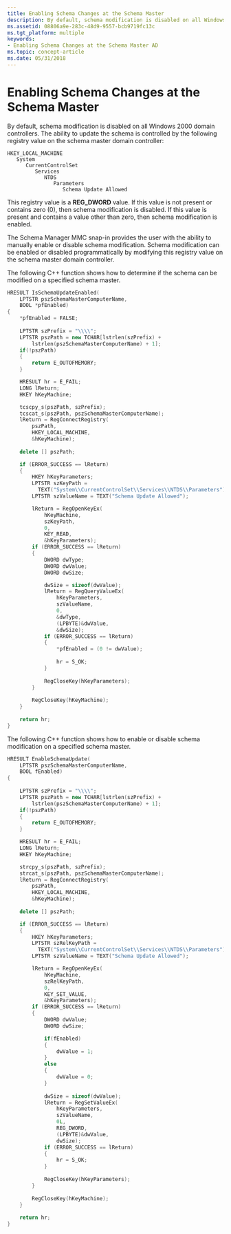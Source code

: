 ```yaml
---
title: Enabling Schema Changes at the Schema Master
description: By default, schema modification is disabled on all Windows 2000 domain controllers.
ms.assetid: 08806a9e-283c-48d9-9557-bcb9719fc13c
ms.tgt_platform: multiple
keywords:
- Enabling Schema Changes at the Schema Master AD
ms.topic: concept-article
ms.date: 05/31/2018
---
```


# Enabling Schema Changes at the Schema Master

By default, schema modification is disabled on all Windows 2000 domain controllers. The ability to update the schema is controlled by the following registry value on the schema master domain controller:

```
HKEY_LOCAL_MACHINE
   System
      CurrentControlSet
         Services
            NTDS
               Parameters
                  Schema Update Allowed
```

This registry value is a **REG\_DWORD** value. If this value is not present or contains zero (0), then schema modification is disabled. If this value is present and contains a value other than zero, then schema modification is enabled.

The Schema Manager MMC snap-in provides the user with the ability to manually enable or disable schema modification. Schema modification can be enabled or disabled programmatically by modifying this registry value on the schema master domain controller.

The following C++ function shows how to determine if the schema can be modified on a specified schema master.


```C++
HRESULT IsSchemaUpdateEnabled(
    LPTSTR pszSchemaMasterComputerName, 
    BOOL *pfEnabled)
{
    *pfEnabled = FALSE;
  
    LPTSTR szPrefix = "\\\\";
    LPTSTR pszPath = new TCHAR[lstrlen(szPrefix) + 
        lstrlen(pszSchemaMasterComputerName) + 1];
    if(!pszPath)
    {
        return E_OUTOFMEMORY;
    }

    HRESULT hr = E_FAIL;
    LONG lReturn;
    HKEY hKeyMachine;

    tcscpy_s(pszPath, szPrefix);
    tcscat_s(pszPath, pszSchemaMasterComputerName);
    lReturn = RegConnectRegistry(
        pszPath, 
        HKEY_LOCAL_MACHINE, 
        &hKeyMachine);
    
    delete [] pszPath;

    if (ERROR_SUCCESS == lReturn)
    {
        HKEY hKeyParameters;
        LPTSTR szKeyPath = 
          TEXT("System\\CurrentControlSet\\Services\\NTDS\\Parameters");
        LPTSTR szValueName = TEXT("Schema Update Allowed");

        lReturn = RegOpenKeyEx(
            hKeyMachine, 
            szKeyPath, 
            0, 
            KEY_READ, 
            &hKeyParameters);
        if (ERROR_SUCCESS == lReturn)
        {
            DWORD dwType;
            DWORD dwValue;
            DWORD dwSize;

            dwSize = sizeof(dwValue);
            lReturn = RegQueryValueEx(
                hKeyParameters, 
                szValueName, 
                0, 
                &dwType, 
                (LPBYTE)&dwValue, 
                &dwSize);
            if (ERROR_SUCCESS == lReturn)
            {
                *pfEnabled = (0 != dwValue);
                
                hr = S_OK;
            }
            
            RegCloseKey(hKeyParameters);
        }
    
        RegCloseKey(hKeyMachine);
    }
  
    return hr;
}
```



The following C++ function shows how to enable or disable schema modification on a specified schema master.


```C++
HRESULT EnableSchemaUpdate(
    LPTSTR pszSchemaMasterComputerName, 
    BOOL fEnabled)
{
    
    LPTSTR szPrefix = "\\\\";
    LPTSTR pszPath = new TCHAR[lstrlen(szPrefix) + 
        lstrlen(pszSchemaMasterComputerName) + 1];
    if(!pszPath)
    {
        return E_OUTOFMEMORY;
    }

    HRESULT hr = E_FAIL;
    LONG lReturn;
    HKEY hKeyMachine;

    strcpy_s(pszPath, szPrefix);
    strcat_s(pszPath, pszSchemaMasterComputerName);
    lReturn = RegConnectRegistry(
        pszPath, 
        HKEY_LOCAL_MACHINE, 
        &hKeyMachine);
    
    delete [] pszPath;

    if (ERROR_SUCCESS == lReturn)
    {
        HKEY hKeyParameters;
        LPTSTR szRelKeyPath = 
          TEXT("System\\CurrentControlSet\\Services\\NTDS\\Parameters");
        LPTSTR szValueName = TEXT("Schema Update Allowed");

        lReturn = RegOpenKeyEx(
            hKeyMachine, 
            szRelKeyPath, 
            0, 
            KEY_SET_VALUE, 
            &hKeyParameters);
        if (ERROR_SUCCESS == lReturn)
        {
            DWORD dwValue;
            DWORD dwSize;

            if(fEnabled)
            {
                dwValue = 1;
            }
            else
            {
                dwValue = 0;
            }
            
            dwSize = sizeof(dwValue);
            lReturn = RegSetValueEx(
                hKeyParameters, 
                szValueName, 
                0L, 
                REG_DWORD, 
                (LPBYTE)&dwValue, 
                dwSize);
            if (ERROR_SUCCESS == lReturn)
            {
                hr = S_OK;
            }
            
            RegCloseKey(hKeyParameters);
        }
    
        RegCloseKey(hKeyMachine);
    }
    
    return hr;
}
```



 

 




